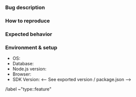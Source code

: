 <!-- Make sure that your title is descriptive! -->

### Bug description

<!-- A clear and concise description of what the bug is. -->



### How to reproduce

<!-- Use the code-snipped below or list steps to reproduce. -->



<!--
```ts
const sdk = weclapp();


```
-->

<!--
Steps to reproduce the behavior:
1. Go to '...'
2. Change '....'
3. Run '....'
4. See error
-->

### Expected behavior

<!-- A clear and concise description of what you expected to happen. -->



### Environment & setup

<!-- In which environment does the problem occur -->

- OS: <!-- e.g. Mac OS, Windows, Debian, CentOS, ... -->
- Database: <!-- PostgreSQL, MySQL, MariaDB or SQLite -->
- Node.js version: <!-- Run `node -v` to see your Node.js version -->
- Browser: <!-- See about/version -->
- SDK Version: <-- See exported version / package.json -->



/label ~"type::feature"
